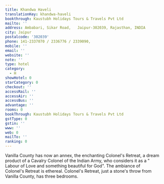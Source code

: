 ```yaml
---
title: Khandwa Haveli
translationKey: khandwa-haveli
bookthrough: Kaustubh Holidays Tours & Travels Pvt Ltd
mailto: ''
address: Ambabari, Sikar Road,   Jaipur-302039, Rajasthan, INDIA
city: Jaipur
postalcode: '302039'
phone: 141-2337070 / 2336776 / 2339090,
mobile: ''
email: ''
website: ''
note: ''
type: hotel
category:
  - H
showHotel: 0
starCategory: 0
checkout: ''
accessRail: ''
accessAir: ''
accessBus: ''
advantage: ''
rooms: 0
bookThrough: Kaustubh Holidays Tours & Travels Pvt Ltd
gstType: 0
gstin: ''
www: ''
web: 0
mailTo: ''
ranking: 0
---
```







Vanilla County has now an annex, the enchanting Colonel's Retreat, a dream product of a Cavalry Colonel of the Indian Army, who considers it as a " Labour of Love and something beautiful for God". The ambiance of Colonel's Retreat is ethereal.    Colonel's Retreat, just a stone's throw from Vanilla County, has three bedrooms.